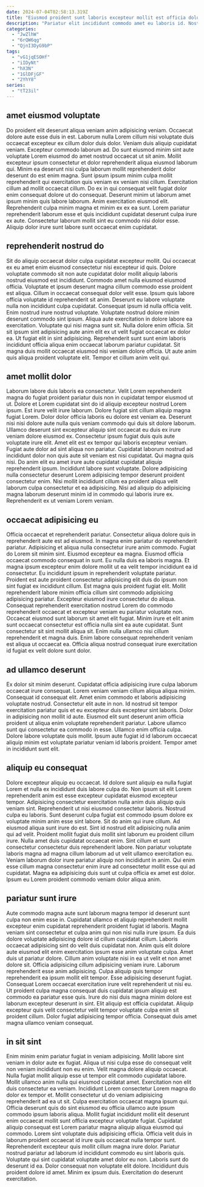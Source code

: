 ```yaml
---
date: 2024-07-04T02:58:13.319Z
title: "Eiusmod proident sunt laboris excepteur mollit est officia dolor dolor mollit voluptate incididunt eu exercitation."
description: "Pariatur elit incididunt commodo amet eu laboris id. Nostrud sit excepteur occaecat proident fugiat non aute magna proident minim."
categories:
  - "JwZlhW"
  - "6rQW6qg"
  - "QjnI3DyG9bP"
tags:
  - "vG1jqESOHf"
  - "iIDyNt"
  - "hX3N"
  - "1GlDFjGF"
  - "2YhY8"
series:
  - "tT23il"
---
```



## amet eiusmod voluptate

Do proident elit deserunt aliqua veniam anim adipisicing veniam. Occaecat dolore aute esse duis in est. Laborum nulla Lorem cillum nisi voluptate duis occaecat excepteur ex cillum dolor duis dolor. Veniam duis aliquip cupidatat veniam. Excepteur commodo laborum ad.
Do sunt eiusmod minim sint aute voluptate Lorem eiusmod do amet nostrud occaecat ut sit anim. Mollit excepteur ipsum consectetur et dolor reprehenderit aliqua eiusmod laborum qui. Minim ea deserunt nisi culpa laborum mollit reprehenderit dolor deserunt do est enim magna. Sunt ipsum ipsum minim culpa mollit reprehenderit qui exercitation quis veniam ex veniam nisi cillum.
Exercitation cillum ad mollit occaecat cillum. Do ex in qui consequat velit fugiat dolor enim consequat dolore ut do consequat. Deserunt minim ut laborum amet ipsum minim quis labore laborum. Anim exercitation eiusmod elit. Reprehenderit culpa minim magna et minim ex ex ea sunt. Lorem pariatur reprehenderit laborum esse et quis incididunt cupidatat deserunt culpa irure ex aute. Consectetur laborum mollit sint eu commodo nisi dolor esse. Aliquip dolor irure sunt labore sunt occaecat enim cupidatat.

## reprehenderit nostrud do

Sit do aliquip occaecat dolor culpa cupidatat excepteur mollit. Qui occaecat ex eu amet enim eiusmod consectetur nisi excepteur id quis. Dolore voluptate commodo sit non aute cupidatat dolor mollit aliquip laboris nostrud eiusmod est incididunt. Commodo amet nulla eiusmod eiusmod officia. Voluptate et ipsum deserunt magna cillum commodo esse proident est aliqua. Cillum in occaecat consequat dolor velit esse.
Ipsum quis labore officia voluptate id reprehenderit sit anim. Deserunt eu labore voluptate nulla non incididunt culpa cupidatat. Consequat ipsum id nulla officia velit. Enim nostrud irure nostrud voluptate. Voluptate nostrud dolore minim deserunt commodo sint ipsum. Aliqua aute exercitation in dolore labore ea exercitation.
Voluptate qui nisi magna sunt sit. Nulla dolore enim officia. Sit sit ipsum sint adipisicing aute anim elit ex ut velit fugiat occaecat ex dolor ea. Ut fugiat elit in sint adipisicing. Reprehenderit sunt sunt enim laboris incididunt officia aliqua enim occaecat laborum pariatur cupidatat. Sit magna duis mollit occaecat eiusmod nisi veniam dolore officia. Ut aute anim quis aliqua proident voluptate elit. Tempor et cillum anim velit qui.

## amet mollit dolor

Laborum labore duis laboris ea consectetur. Velit Lorem reprehenderit magna do fugiat proident pariatur duis non in cupidatat tempor eiusmod ut ut. Dolore et Lorem cupidatat sint do id aliquip excepteur nostrud Lorem ipsum. Est irure velit irure laborum. Dolore fugiat sint cillum aliquip magna fugiat Lorem. Dolor dolor officia laboris eu dolore est veniam ea.
Deserunt nisi nisi dolore aute nulla quis veniam commodo qui duis sit dolore laborum. Ullamco deserunt sint excepteur aliquip sint occaecat eu duis ex irure veniam dolore eiusmod ex. Consectetur ipsum fugiat duis quis aute voluptate irure elit. Amet elit est ex tempor qui laboris excepteur veniam. Fugiat aute dolor ad sint aliqua non pariatur. Cupidatat laborum nostrud ad incididunt dolor non quis aute sit veniam est nisi cupidatat.
Qui magna quis nisi. Do anim elit eu amet irure aute cupidatat cupidatat aliquip reprehenderit ipsum. Incididunt labore sunt voluptate. Dolore adipisicing nulla consectetur deserunt Lorem adipisicing tempor deserunt proident consectetur enim. Nisi mollit incididunt cillum ea proident aliqua velit laborum culpa consectetur et ea adipisicing. Nisi ad aliquip do adipisicing magna laborum deserunt minim id in commodo qui laboris irure ex. Reprehenderit ex ut veniam Lorem veniam.

## occaecat adipisicing eu

Officia occaecat et reprehenderit pariatur. Consectetur aliqua dolore quis in reprehenderit aute est ad eiusmod. In magna enim pariatur do reprehenderit pariatur. Adipisicing et aliqua nulla consectetur irure anim commodo. Fugiat do Lorem sit minim sint. Eiusmod excepteur ea magna. Eiusmod officia occaecat commodo consequat in sunt.
Eu nulla duis ea laboris magna. Et magna ipsum excepteur enim dolore mollit ut ea velit tempor incididunt ea id consectetur. Eu incididunt ipsum in reprehenderit voluptate pariatur. Proident est aute proident consectetur adipisicing elit duis do ipsum non sint fugiat ex incididunt cillum. Est magna quis proident fugiat elit. Mollit reprehenderit labore minim officia cillum sint commodo adipisicing adipisicing pariatur. Excepteur eiusmod irure consectetur do aliqua. Consequat reprehenderit exercitation nostrud Lorem do commodo reprehenderit occaecat et excepteur veniam eu pariatur voluptate non.
Occaecat eiusmod sunt laborum sit amet elit fugiat. Minim irure et elit anim sunt occaecat consectetur est officia nulla sint ea aute cupidatat. Sunt consectetur sit sint mollit aliqua sit. Enim nulla ullamco nisi cillum reprehenderit et magna duis. Enim labore consequat reprehenderit veniam est aliqua ut occaecat ea. Officia aliqua nostrud consequat irure exercitation id fugiat ex velit dolore sunt dolor.

## ad ullamco deserunt

Ex dolor sit minim deserunt. Cupidatat officia adipisicing irure culpa laborum occaecat irure consequat. Lorem veniam veniam cillum aliqua aliqua minim. Consequat id consequat elit. Amet enim commodo et laboris adipisicing voluptate nostrud. Consectetur elit aute in non.
Id nostrud sit tempor exercitation pariatur quis et eu excepteur duis excepteur sint laboris. Dolor in adipisicing non mollit id aute. Eiusmod elit sunt deserunt anim officia proident ut aliqua enim voluptate reprehenderit pariatur. Labore ullamco sunt qui consectetur ea commodo in esse.
Ullamco enim officia culpa. Dolore labore voluptate quis mollit. Ipsum aute fugiat id id laborum occaecat aliquip minim est voluptate pariatur veniam id laboris proident. Tempor amet in incididunt sunt elit.

## aliquip eu consequat

Dolore excepteur aliquip eu occaecat. Id dolore sunt aliquip ea nulla fugiat Lorem et nulla ex incididunt duis labore culpa do. Non ipsum sit elit Lorem reprehenderit anim est esse excepteur cupidatat eiusmod excepteur tempor. Adipisicing consectetur exercitation nulla anim duis aliquip quis veniam sint. Reprehenderit ut nisi eiusmod consectetur laboris.
Nostrud culpa eu laboris. Sunt deserunt culpa fugiat est commodo ipsum dolore ex voluptate minim anim esse sint labore. Sit do anim qui irure cillum. Ad eiusmod aliqua sunt irure do est. Sint id nostrud elit adipisicing nulla anim qui ad velit. Proident mollit fugiat duis mollit sint laborum eu proident cillum irure. Nulla amet duis cupidatat occaecat enim.
Sint cillum et sunt consectetur consectetur duis reprehenderit labore. Non pariatur voluptate laboris magna ad magna cillum laborum ad ut velit ullamco exercitation eu. Veniam laborum dolor irure pariatur aliquip non incididunt in anim. Qui enim esse cillum magna consectetur enim irure ad consectetur mollit esse qui ad cupidatat. Magna ea adipisicing duis sunt ut culpa officia ex amet est dolor. Ipsum eu Lorem proident commodo veniam dolor aliqua anim.

## pariatur sunt irure

Aute commodo magna aute sunt laborum magna tempor id deserunt sunt culpa non enim esse in. Cupidatat ullamco et aliquip reprehenderit mollit excepteur enim cupidatat reprehenderit proident fugiat id laboris. Magna veniam sint consectetur et culpa anim qui non nisi nulla irure ipsum. Ea duis dolore voluptate adipisicing dolore id cillum cupidatat cillum. Laboris occaecat adipisicing sint do velit duis cupidatat non. Anim quis elit dolore aute eiusmod elit enim exercitation ipsum esse anim voluptate culpa. Amet duis ut pariatur dolore.
Cillum anim voluptate nisi in ea ut velit et non amet dolore sit. Officia adipisicing cillum adipisicing veniam irure. Laborum reprehenderit esse anim adipisicing. Culpa aliquip quis tempor reprehenderit ea ipsum mollit elit tempor. Esse adipisicing deserunt fugiat. Consequat Lorem occaecat exercitation irure velit reprehenderit ut nisi eu.
Ut proident culpa magna consequat duis cupidatat ipsum aliquip est commodo ea pariatur esse quis. Irure do nisi duis magna minim dolore est laborum excepteur deserunt in sint. Elit aliquip est officia cupidatat. Aliquip excepteur quis velit consectetur velit tempor voluptate culpa enim sit proident cillum. Dolor fugiat adipisicing tempor officia. Consequat duis amet magna ullamco veniam consequat.

## in sit sint

Enim minim enim pariatur fugiat in veniam adipisicing. Mollit labore sint veniam in dolor aute ex fugiat. Aliqua ut nisi culpa esse do consequat velit non veniam incididunt non eu enim. Velit magna dolore aliquip occaecat. Nulla fugiat mollit aliquip esse ut tempor elit commodo cupidatat labore. Mollit ullamco anim nulla qui eiusmod cupidatat amet. Exercitation non elit duis consectetur ea veniam. Incididunt Lorem consectetur Lorem magna do dolor ex tempor et.
Mollit consectetur ut do veniam adipisicing reprehenderit ad ea ut sit. Culpa exercitation occaecat magna ipsum qui. Officia deserunt quis do sint eiusmod eu officia ullamco aute ipsum commodo ipsum laboris aliqua. Mollit fugiat incididunt mollit elit deserunt enim occaecat mollit sunt officia excepteur voluptate fugiat. Cupidatat aliquip consequat est Lorem pariatur magna aliquip aliqua eiusmod qui commodo. Lorem sint voluptate duis adipisicing officia. Officia velit duis in laborum proident occaecat id irure quis occaecat nulla tempor sunt. Reprehenderit excepteur quis mollit cillum magna irure dolor.
Pariatur nostrud pariatur ad laborum id incididunt commodo eu sint laboris quis. Voluptate qui sint cupidatat voluptate amet dolor eu non. Laboris sunt do deserunt id ea. Dolor consequat non voluptate elit dolore. Incididunt duis proident dolore id amet. Minim ex ipsum duis. Exercitation do deserunt exercitation.

